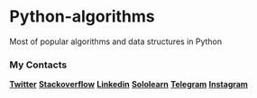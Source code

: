 # Python-algorithms
Most of popular algorithms and data structures in Python


### My Contacts

**[Twitter](https://twitter.com/Muhammadrasul446)**
**[Stackoverflow](https://stackoverflow.com/users/13490404/muhammadrasul)**
**[Linkedin](https://www.linkedin.com/in/muhammadrasul-abdulhayev-6644821a9/)**
**[Sololearn](https://www.sololearn.com/Profile/13162535)**
**[Telegram](https://t.me/Muhammadrasul446)**
**[Instagram](https://instagram.com/Muhammadrasul446)**
